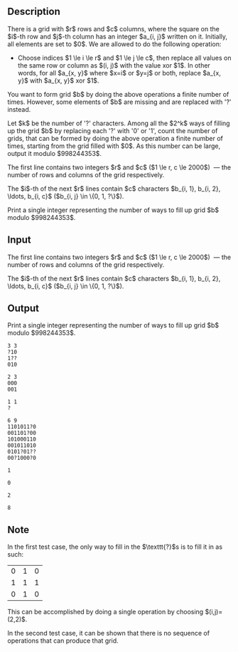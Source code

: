 ## Description

<div><p>There is a grid with $r$ rows and $c$ columns, where the square on the $i$-th row and $j$-th column has an integer $a_{i, j}$ written on it. Initially, all elements are set to $0$. We are allowed to do the following operation:</p><ul> <li> Choose indices $1 \le i \le r$ and $1 \le j \le c$, then replace all values on the same row or column as $(i, j)$ with the value xor $1$. In other words, for all $a_{x, y}$ where $x=i$ or $y=j$ or both, replace $a_{x, y}$ with $a_{x, y}$ xor $1$. </li></ul><p>You want to form grid $b$ by doing the above operations a finite number of times. However, some elements of $b$ are missing and are replaced with '<span class="tex-font-style-tt">?</span>' instead.</p><p>Let $k$ be the number of '<span class="tex-font-style-tt">?</span>' characters. Among all the $2^k$ ways of filling up the grid $b$ by replacing each '<span class="tex-font-style-tt">?</span>' with '<span class="tex-font-style-tt">0</span>' or '<span class="tex-font-style-tt">1</span>', count the number of grids, that can be formed by doing the above operation a finite number of times, starting from the grid filled with $0$. As this number can be large, output it modulo $998244353$.</p></div><div class="input-specification"><p>The first line contains two integers $r$ and $c$ ($1 \le r, c \le 2000$) &nbsp;— the number of rows and columns of the grid respectively.</p><p>The $i$-th of the next $r$ lines contain $c$ characters $b_{i, 1}, b_{i, 2}, \ldots, b_{i, c}$ ($b_{i, j} \in \{0, 1, ?\}$).</p></div><div class="output-specification"><p>Print a single integer representing the number of ways to fill up grid $b$ modulo $998244353$.</p></div>

## Input

<p>The first line contains two integers $r$ and $c$ ($1 \le r, c \le 2000$) &nbsp;— the number of rows and columns of the grid respectively.</p><p>The $i$-th of the next $r$ lines contain $c$ characters $b_{i, 1}, b_{i, 2}, \ldots, b_{i, c}$ ($b_{i, j} \in \{0, 1, ?\}$).</p>

## Output

<p>Print a single integer representing the number of ways to fill up grid $b$ modulo $998244353$.</p>





```input1
3 3
?10
1??
010
```




```input2
2 3
000
001
```




```input3
1 1
?
```




```input4
6 9
1101011?0
001101?00
101000110
001011010
0101?01??
00?1000?0
```




```output1
1
```




```output2
0
```




```output3
2
```




```output4
8
```



## Note

<p>In the first test case, the only way to fill in the $\texttt{?}$s is to fill it in as such:</p><center> <table class="tex-tabular"><tbody><tr><td class="tex-tabular-border-left tex-tabular-text-align-center tex-tabular-border-right tex-tabular-border-top tex-tabular-border-bottom"><span class="tex-font-style-tt">0</span></td><td class="tex-tabular-border-left tex-tabular-text-align-center tex-tabular-border-right tex-tabular-border-top tex-tabular-border-bottom"><span class="tex-font-style-tt">1</span></td><td class="tex-tabular-border-left tex-tabular-text-align-center tex-tabular-border-right tex-tabular-border-top tex-tabular-border-bottom"><span class="tex-font-style-tt">0</span></td></tr><tr><td class="tex-tabular-border-left tex-tabular-text-align-center tex-tabular-border-right tex-tabular-border-top tex-tabular-border-bottom"><span class="tex-font-style-tt">1</span></td><td class="tex-tabular-border-left tex-tabular-text-align-center tex-tabular-border-right tex-tabular-border-top tex-tabular-border-bottom"><span class="tex-font-style-tt">1</span></td><td class="tex-tabular-border-left tex-tabular-text-align-center tex-tabular-border-right tex-tabular-border-top tex-tabular-border-bottom"><span class="tex-font-style-tt">1</span></td></tr><tr><td class="tex-tabular-border-left tex-tabular-text-align-center tex-tabular-border-right tex-tabular-border-top tex-tabular-border-bottom"><span class="tex-font-style-tt">0</span></td><td class="tex-tabular-border-left tex-tabular-text-align-center tex-tabular-border-right tex-tabular-border-top tex-tabular-border-bottom"><span class="tex-font-style-tt">1</span></td><td class="tex-tabular-border-left tex-tabular-text-align-center tex-tabular-border-right tex-tabular-border-top tex-tabular-border-bottom"><span class="tex-font-style-tt">0</span></td></tr></tbody></table> </center><p>This can be accomplished by doing a single operation by choosing $(i,j)=(2,2)$.</p><p>In the second test case, it can be shown that there is no sequence of operations that can produce that grid.</p>
